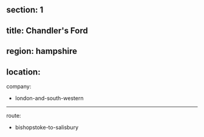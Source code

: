 ﻿section: 1
----
title: Chandler's Ford
----
region: hampshire
----
location: 
----
company:
- london-and-south-western
----
route:
- bishopstoke-to-salisbury
